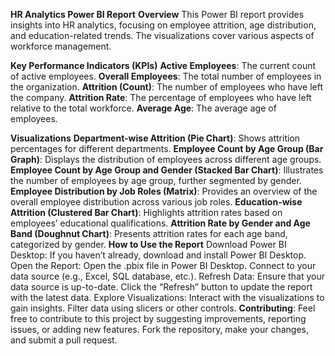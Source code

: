 **HR Analytics Power BI Report**
**Overview**
This Power BI report provides insights into HR analytics, focusing on employee attrition, age distribution, and education-related trends. The visualizations cover various aspects of workforce management.

**Key Performance Indicators (KPIs)**
**Active Employees**: The current count of active employees.
**Overall Employees**: The total number of employees in the organization.
**Attrition (Count)**: The number of employees who have left the company.
**Attrition Rate**: The percentage of employees who have left relative to the total workforce.
**Average Age**: The average age of employees.

**Visualizations**
**Department-wise Attrition (Pie Chart)**:
Shows attrition percentages for different departments.
**Employee Count by Age Group (Bar Graph)**:
Displays the distribution of employees across different age groups.
**Employee Count by Age Group and Gender (Stacked Bar Chart)**:
Illustrates the number of employees by age group, further segmented by gender.
**Employee Distribution by Job Roles (Matrix)**:
Provides an overview of the overall employee distribution across various job roles.
**Education-wise Attrition (Clustered Bar Chart)**:
Highlights attrition rates based on employees’ educational qualifications.
**Attrition Rate by Gender and Age Band (Doughnut Chart)**:
Presents attrition rates for each age band, categorized by gender.
**How to Use the Report**
Download Power BI Desktop:
If you haven’t already, download and install Power BI Desktop.
Open the Report:
Open the .pbix file in Power BI Desktop.
Connect to your data source (e.g., Excel, SQL database, etc.).
Refresh Data:
Ensure that your data source is up-to-date.
Click the “Refresh” button to update the report with the latest data.
Explore Visualizations:
Interact with the visualizations to gain insights.
Filter data using slicers or other controls.
**Contributing**:
Feel free to contribute to this project by suggesting improvements, reporting issues, or adding new features. Fork the repository, make your changes, and submit a pull request.

